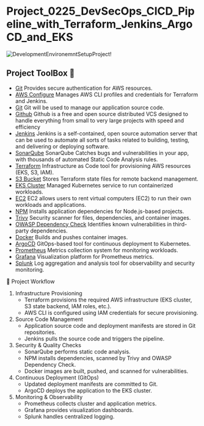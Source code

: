 # Project_0225_DevSecOps_CICD_Pipeline_with_Terraform_Jenkins_ArgoCD_and_EKS
![DevelopmentEnvironemntSetupProject!](https://github.com/Gabinsime75/Project_0225_DevSecOps_CICD_Pipeline_with_Terraform_Jenkins_ArgoCD_and_EKS/blob/main/Project_0225_DevSecOps_CICD_Pipeline_with_Terraform_Jenkins_ArgoCD_and_EKS.jpg)

## Project ToolBox 🧰
- [Git](https://docs.aws.amazon.com/whitepapers/latest/introduction-aws-security/identity-and-access-control.html) Provides secure authentication for AWS resources.
- [AWS Configure]([https://aws.amazon.com/ec2](https://docs.aws.amazon.com/cli/v1/userguide/cli-chap-configure.html)/) Manages AWS CLI profiles and credentials for Terraform     and Jenkins.
- [Git](https://git-scm.com/) Git will be used to manage our application source code.
- [Github](https://github.com/) Github is a free and open source distributed VCS designed to handle everything from small to very large projects with speed and efficiency
- [Jenkins](https://www.jenkins.io/doc/) Jenkins is a self-contained, open source automation server that can be used to automate all sorts of tasks related to building,           testing, and delivering or deploying software.
- [SonarQube](https://docs.sonarqube.org/) SonarQube Catches bugs and vulnerabilities in your app, with thousands of automated Static Code Analysis rules.
- [Terraform](https://developer.hashicorp.com/terraform) Infrastructure as Code tool for provisioning AWS resources (EKS, S3, IAM).
- [S3 Bucket](https://docs.aws.amazon.com/AmazonS3/latest/userguide/Welcome.html) Stores Terraform state files for remote backend management.
- [EKS Cluster](https://docs.aws.amazon.com/eks/) Managed Kubernetes service to run containerized workloads.
- [EC2](https://aws.amazon.com/ec2/) EC2 allows users to rent virtual computers (EC2) to run their own workloads and applications.
- [NPM](https://docs.npmjs.com/) Installs application dependencies for Node.js-based projects.
- [Trivy](https://trivy.dev/latest/docs/) Security scanner for files, dependencies, and container images.
- [OWASP Dependency Check](https://owasp.org/www-project-dependency-check/) Identifies known vulnerabilities in third-party dependencies.
- [Docker](https://docs.docker.com/) Builds and pushes container images.
- [ArgoCD](https://argo-cd.readthedocs.io/en/stable/) GitOps-based tool for continuous deployment to Kubernetes.
- [Prometheus](https://prometheus.io/docs/introduction/overview/) Metrics collection system for monitoring workloads.
- [Grafana](https://grafana.com/docs/) Visualization platform for Prometheus metrics.
- [Splunk](https://www.splunk.com/) Log aggregation and analysis tool for observability and security monitoring.
    

🚀 Project Workflow
1) Infrastructure Provisioning
    - Terraform provisions the required AWS infrastructure (EKS cluster, S3 state backend, IAM roles, etc.).
    - AWS CLI is configured using IAM credentials for secure provisioning.
2) Source Code Management
    - Application source code and deployment manifests are stored in Git repositories.
    - Jenkins pulls the source code and triggers the pipeline.
3) Security & Quality Checks
    - SonarQube performs static code analysis.
    - NPM installs dependencies, scanned by Trivy and OWASP Dependency Check.
    - Docker images are built, pushed, and scanned for vulnerabilities.
4) Continuous Deployment (GitOps)
    - Updated deployment manifests are committed to Git.
    - ArgoCD deploys the application to the EKS cluster.
5) Monitoring & Observability
    - Prometheus collects cluster and application metrics.
    - Grafana provides visualization dashboards.
    - Splunk handles centralized logging.
